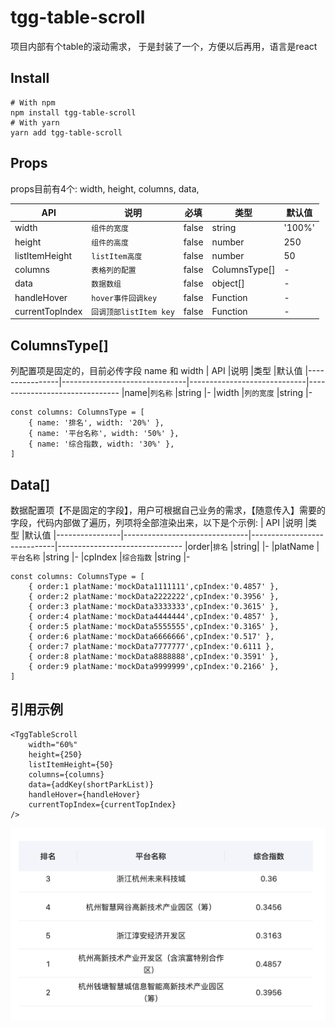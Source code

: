 # tgg-table-scroll

项目内部有个table的滚动需求，
于是封装了一个，方便以后再用，语言是react

## Install
    # With npm
    npm install tgg-table-scroll
    # With yarn
    yarn add tgg-table-scroll

## Props

props目前有4个: width, height, columns, data,

|            API    |说明     | 必填  |类型                       |默认值
|----------|---------------------|--------------|---------------|-------------------------------
|width|`组件的宽度`     |false       |string            |'100%'
|height          |`组件的高度`  |false          |number            |250
|listItemHeight          |`listItem高度`     |false      |number            |50
|columns          |`表格列的配置`|false |ColumnsType[]|-
|data          |`数据数组`|false |object[]|-
|handleHover          |`hover事件回调key`|false |Function|-
|currentTopIndex          |`回调顶部listItem key` |false|Function|- 

  


  
## ColumnsType[]
列配置项是固定的，目前必传字段 name 和 width
|             API   |说明                          |类型                       |默认值
|----------------|-------------------------------|-----------------------------|-------------------------------
|name|`列名称`            |string            |-
|width          |`列的宽度`            |string            |-
  


    const columns: ColumnsType = [
	    { name: '排名', width: '20%' },
	    { name: '平台名称', width: '50%' },
	    { name: '综合指数, width: '30%' },
    ]
    
## Data[]
数据配置项【不是固定的字段】，用户可根据自己业务的需求，【随意传入】需要的字段，代码内部做了遍历，列项将全部渲染出来，以下是个示例:
|            API    |说明                          |类型                       |默认值
|----------------|-------------------------------|-----------------------------|-------------------------------
|order|`排名`            |string|            |-
|platName          |`平台名称`            |string            |-
|cpIndex          |`综合指数`            |string            |-
  

    const columns: ColumnsType = [
	    { order:1 platName:'mockData1111111',cpIndex:'0.4857' },
	    { order:2 platName:'mockData2222222',cpIndex:'0.3956' },
	    { order:3 platName:'mockData3333333',cpIndex:'0.3615' },
	    { order:4 platName:'mockData4444444',cpIndex:'0.4857' },
	    { order:5 platName:'mockData5555555',cpIndex:'0.3165' },
	    { order:6 platName:'mockData6666666',cpIndex:'0.517' },
	    { order:7 platName:'mockData7777777',cpIndex:'0.6111 },
	    { order:8 platName:'mockData8888888',cpIndex:'0.3591' },
	    { order:9 platName:'mockData9999999',cpIndex:'0.2166' },
    ]

## 引用示例

    <TggTableScroll
	    width="60%"
	    height={250}
	    listItemHeight={50}
	    columns={columns}
	    data={addKey(shortParkList)}
	    handleHover={handleHover}
	    currentTopIndex={currentTopIndex}
    />
  
  
![Image text](https://raw.githubusercontent.com/china78/tgg-table-scroll/main/src/assets/demo.png)